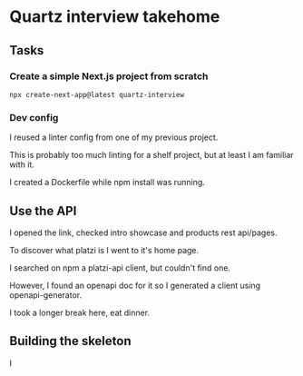 # Quartz interview takehome

## Tasks

### Create a simple Next.js project from scratch

`npx create-next-app@latest quartz-interview`

### Dev config

I reused a linter config from one of my previous project.

This is probably too much linting for a shelf project, but at least I am familiar with it.

I created a Dockerfile while npm install was running.

## Use the API

I opened the link, checked intro showcase and products rest api/pages.

To discover what platzi is I went to it's home page.

I searched on npm a platzi-api client, but couldn't find one.

However, I found an openapi doc for it so I generated a client using openapi-generator.

I took a longer break here, eat dinner.

## Building the skeleton

I 
